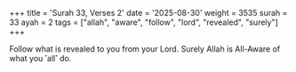 +++
title = 'Surah 33, Verses 2'
date = '2025-08-30'
weight = 3535
surah = 33
ayah = 2
tags = ["allah", "aware", "follow", "lord", "revealed", "surely"]
+++

Follow what is revealed to you from your Lord. Surely Allah is All-Aware of what you ˹all˺ do.